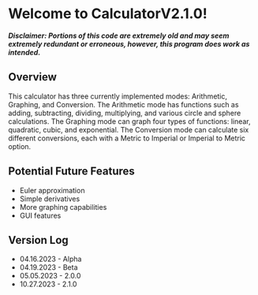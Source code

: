 # Welcome to CalculatorV2.1.0!

***Disclaimer:
Portions of this code are extremely old and may seem extremely redundant or erroneous, however, this program does work as intended.***

## Overview
This calculator has three currently implemented modes: Arithmetic, Graphing, and Conversion. The Arithmetic mode has functions such as adding, subtracting, dividing, multiplying, and various circle and sphere calculations. The Graphing mode can graph four types of functions: linear, quadratic, cubic, and exponential. The Conversion mode can calculate six different conversions, each with a Metric to Imperial or Imperial to Metric option.

## Potential Future Features
- Euler approximation
- Simple derivatives
- More graphing capabilities
- GUI features

## Version Log
- 04.16.2023 - Alpha
- 04.19.2023 - Beta
- 05.05.2023 - 2.0.0
- 10.27.2023 - 2.1.0
